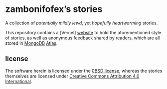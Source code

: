 zambonifofex’s stories
===

A collection of *potentially mildly lewd*, yet *hopefully heartwarming* stories.

This repository contains a [Vercel] [website] to hold the aforementioned style of stories, as well as anonymous feedback shared by readers, which are all stored in [MongoDB] [Atlas].

license
---

The software herein is licensed under the [0BSD license][0BSD], whereas the stories themselves are licensed under [Creative Commons Attribution 4.0 International][CC BY 4.0].

<!-- -- -- -- -- -- -->

[Now]: https://vercel.com/home

[website]: https://fanstories.now.sh

[MongoDB]: https://mongodb.com
[Atlas]: https://mongodb.com/cloud/atlas

[0BSD]: license.md "the copy of the 0BSD license applied to the software"
[CC BY 4.0]: https://creativecommons.org/licenses/by/4.0 "the CC BY 4.0 license in its website"
